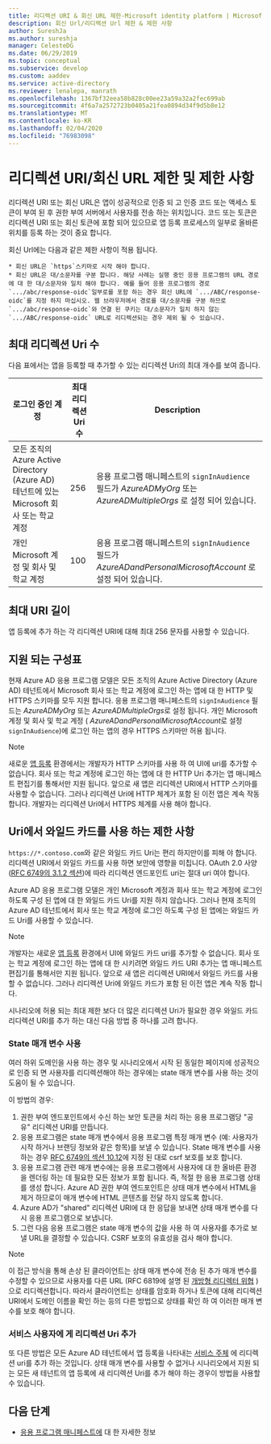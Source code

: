 ```yaml
---
title: 리디렉션 URI & 회신 URL 제한-Microsoft identity platform | Microsoft
description: 회신 Url/리디렉션 Url 제한 & 제한 사항
author: SureshJa
ms.author: sureshja
manager: CelesteDG
ms.date: 06/29/2019
ms.topic: conceptual
ms.subservice: develop
ms.custom: aaddev
ms.service: active-directory
ms.reviewer: lenalepa, manrath
ms.openlocfilehash: 1367bf32eea58b828c00ee23a59a32a2fec699ab
ms.sourcegitcommit: 4f6a7a2572723b0405a21fea0894d34f9d5b8e12
ms.translationtype: MT
ms.contentlocale: ko-KR
ms.lasthandoff: 02/04/2020
ms.locfileid: "76983098"
---
```

# <a name="redirect-urireply-url-restrictions-and-limitations"></a>리디렉션 URI/회신 URL 제한 및 제한 사항

리디렉션 URI 또는 회신 URL은 앱이 성공적으로 인증 되 고 인증 코드 또는 액세스 토큰이 부여 된 후 권한 부여 서버에서 사용자를 전송 하는 위치입니다. 코드 또는 토큰은 리디렉션 URI 또는 회신 토큰에 포함 되어 있으므로 앱 등록 프로세스의 일부로 올바른 위치를 등록 하는 것이 중요 합니다.

 회신 Url에는 다음과 같은 제한 사항이 적용 됩니다.

    * 회신 URL은 `https`스키마로 시작 해야 합니다.
    * 회신 URL은 대/소문자를 구분 합니다. 해당 사례는 실행 중인 응용 프로그램의 URL 경로에 대 한 대/소문자와 일치 해야 합니다. 예를 들어 응용 프로그램의 경로 `.../abc/response-oidc`일부로를 포함 하는 경우 회신 URL에 `.../ABC/response-oidc`를 지정 하지 마십시오. 웹 브라우저에서 경로를 대/소문자를 구분 하므로 `.../abc/response-oidc`와 연결 된 쿠키는 대/소문자가 일치 하지 않는 `.../ABC/response-oidc` URL로 리디렉션되는 경우 제외 될 수 있습니다.
    
## <a name="maximum-number-of-redirect-uris"></a>최대 리디렉션 Uri 수

다음 표에서는 앱을 등록할 때 추가할 수 있는 리디렉션 Uri의 최대 개수를 보여 줍니다.

| 로그인 중인 계정 | 최대 리디렉션 Uri 수 | Description |
|--------------------------|---------------------------------|-------------|
| 모든 조직의 Azure Active Directory (Azure AD) 테넌트에 있는 Microsoft 회사 또는 학교 계정 | 256 | 응용 프로그램 매니페스트의 `signInAudience` 필드가 *AzureADMyOrg* 또는 *AzureADMultipleOrgs* 로 설정 되어 있습니다. |
| 개인 Microsoft 계정 및 회사 및 학교 계정 | 100 | 응용 프로그램 매니페스트의 `signInAudience` 필드가 *AzureADandPersonalMicrosoftAccount* 로 설정 되어 있습니다. |

## <a name="maximum-uri-length"></a>최대 URI 길이

앱 등록에 추가 하는 각 리디렉션 URI에 대해 최대 256 문자를 사용할 수 있습니다.

## <a name="supported-schemes"></a>지원 되는 구성표
현재 Azure AD 응용 프로그램 모델은 모든 조직의 Azure Active Directory (Azure AD) 테넌트에서 Microsoft 회사 또는 학교 계정에 로그인 하는 앱에 대 한 HTTP 및 HTTPS 스키마를 모두 지원 합니다. 응용 프로그램 매니페스트의 `signInAudience` 필드는 *AzureADMyOrg* 또는 *AzureADMultipleOrgs*로 설정 됩니다. 개인 Microsoft 계정 및 회사 및 학교 계정 ( *AzureADandPersonalMicrosoftAccount*로 설정 `signInAudience`)에 로그인 하는 앱의 경우 HTTPS 스키마만 허용 됩니다.

> [!NOTE]
> 새로운 [앱 등록](https://go.microsoft.com/fwlink/?linkid=2083908) 환경에서는 개발자가 HTTP 스키마를 사용 하 여 UI에 uri를 추가할 수 없습니다. 회사 또는 학교 계정에 로그인 하는 앱에 대 한 HTTP Uri 추가는 앱 매니페스트 편집기를 통해서만 지원 됩니다. 앞으로 새 앱은 리디렉션 URI에서 HTTP 스키마를 사용할 수 없습니다. 그러나 리디렉션 Uri에 HTTP 체계가 포함 된 이전 앱은 계속 작동 합니다. 개발자는 리디렉션 Uri에서 HTTPS 체계를 사용 해야 합니다.

## <a name="restrictions-using-a-wildcard-in-uris"></a>Uri에서 와일드 카드를 사용 하는 제한 사항

`https://*.contoso.com`와 같은 와일드 카드 Uri는 편리 하지만이를 피해 야 합니다. 리디렉션 URI에서 와일드 카드를 사용 하면 보안에 영향을 미칩니다. OAuth 2.0 사양 ([RFC 6749의 3.1.2 섹션](https://tools.ietf.org/html/rfc6749#section-3.1.2))에 따라 리디렉션 엔드포인트 uri는 절대 uri 여야 합니다. 

Azure AD 응용 프로그램 모델은 개인 Microsoft 계정과 회사 또는 학교 계정에 로그인 하도록 구성 된 앱에 대 한 와일드 카드 Uri를 지원 하지 않습니다. 그러나 현재 조직의 Azure AD 테넌트에서 회사 또는 학교 계정에 로그인 하도록 구성 된 앱에는 와일드 카드 Uri를 사용할 수 있습니다. 
 
> [!NOTE]
> 개발자는 새로운 [앱 등록](https://go.microsoft.com/fwlink/?linkid=2083908) 환경에서 UI에 와일드 카드 uri를 추가할 수 없습니다. 회사 또는 학교 계정에 로그인 하는 앱에 대 한 시키려면 와일드 카드 URI 추가는 앱 매니페스트 편집기를 통해서만 지원 됩니다. 앞으로 새 앱은 리디렉션 URI에서 와일드 카드를 사용할 수 없습니다. 그러나 리디렉션 Uri에 와일드 카드가 포함 된 이전 앱은 계속 작동 합니다.

시나리오에 허용 되는 최대 제한 보다 더 많은 리디렉션 Uri가 필요한 경우 와일드 카드 리디렉션 URI를 추가 하는 대신 다음 방법 중 하나를 고려 합니다.

### <a name="use-a-state-parameter"></a>State 매개 변수 사용

여러 하위 도메인을 사용 하는 경우 및 시나리오에서 시작 된 동일한 페이지에 성공적으로 인증 되 면 사용자를 리디렉션해야 하는 경우에는 state 매개 변수를 사용 하는 것이 도움이 될 수 있습니다. 

이 방법의 경우:

1. 권한 부여 엔드포인트에서 수신 하는 보안 토큰을 처리 하는 응용 프로그램당 "공유" 리디렉션 URI를 만듭니다.
1. 응용 프로그램은 state 매개 변수에서 응용 프로그램 특정 매개 변수 (예: 사용자가 시작 하거나 브랜딩 정보와 같은 항목)를 보낼 수 있습니다. State 매개 변수를 사용 하는 경우 [RFC 6749의 섹션 10.12](https://tools.ietf.org/html/rfc6749#section-10.12)에 지정 된 대로 csrf 보호를 보호 합니다. 
1. 응용 프로그램 관련 매개 변수에는 응용 프로그램에서 사용자에 대 한 올바른 환경을 렌더링 하는 데 필요한 모든 정보가 포함 됩니다. 즉, 적절 한 응용 프로그램 상태를 생성 합니다. Azure AD 권한 부여 엔드포인트은 상태 매개 변수에서 HTML을 제거 하므로이 매개 변수에 HTML 콘텐츠를 전달 하지 않도록 합니다.
1. Azure AD가 "shared" 리디렉션 URI에 대 한 응답을 보내면 상태 매개 변수를 다시 응용 프로그램으로 보냅니다.
1. 그런 다음 응용 프로그램은 state 매개 변수의 값을 사용 하 여 사용자를 추가로 보낼 URL을 결정할 수 있습니다. CSRF 보호의 유효성을 검사 해야 합니다.

> [!NOTE]
> 이 접근 방식을 통해 손상 된 클라이언트는 상태 매개 변수에 전송 된 추가 매개 변수를 수정할 수 있으므로 사용자를 다른 URL (RFC 6819에 설명 된 [개방형 리디렉터 위협](https://tools.ietf.org/html/rfc6819#section-4.2.4) )으로 리디렉션합니다. 따라서 클라이언트는 상태를 암호화 하거나 토큰에 대해 리디렉션 URI에서 도메인 이름을 확인 하는 등의 다른 방법으로 상태를 확인 하 여 이러한 매개 변수를 보호 해야 합니다.

### <a name="add-redirect-uris-to-service-principals"></a>서비스 사용자에 게 리디렉션 Uri 추가

또 다른 방법은 모든 Azure AD 테넌트에서 앱 등록을 나타내는 [서비스 주체](app-objects-and-service-principals.md#application-and-service-principal-relationship) 에 리디렉션 uri를 추가 하는 것입니다. 상태 매개 변수를 사용할 수 없거나 시나리오에서 지원 되는 모든 새 테넌트의 앱 등록에 새 리디렉션 Uri를 추가 해야 하는 경우이 방법을 사용할 수 있습니다. 

## <a name="next-steps"></a>다음 단계

- [응용 프로그램 매니페스트에](reference-app-manifest.md) 대 한 자세한 정보
